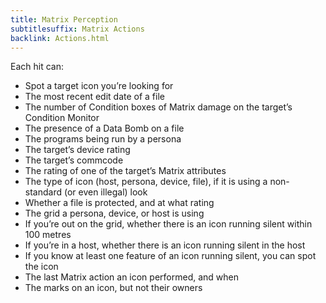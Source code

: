 ```yaml
---
title: Matrix Perception
subtitlesuffix: Matrix Actions
backlink: Actions.html
---
```


Each hit can:
- Spot a target icon you’re looking for
- The most recent edit date of a file
- The number of Condition boxes of Matrix damage on the target’s Condition Monitor
- The presence of a Data Bomb on a file
- The programs being run by a persona
- The target’s device rating
- The target’s commcode
- The rating of one of the target’s Matrix attributes
- The type of icon (host, persona, device, file), if it is using a non-standard (or even illegal) look
- Whether a file is protected, and at what rating
- The grid a persona, device, or host is using
- If you’re out on the grid, whether there is an icon running silent within 100 metres
- If you’re in a host, whether there is an icon running silent in the host
- If you know at least one feature of an icon running silent, you can spot the icon
- The last Matrix action an icon performed, and when
- The marks on an icon, but not their owners
